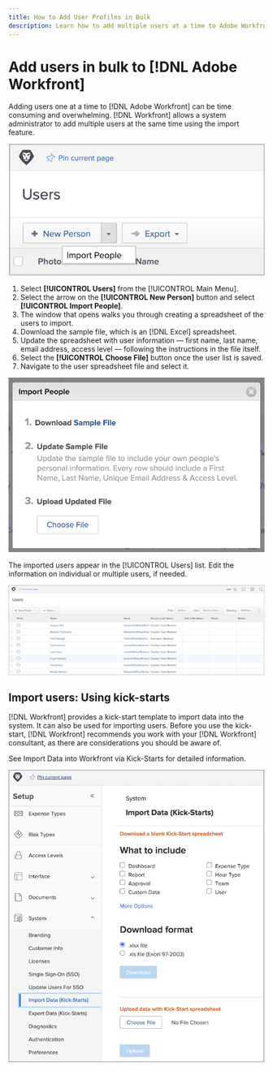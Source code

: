 ```yaml
---
title: How to Add User Profiles in Bulk
description: Learn how to add multiple users at a time to Adobe Workfront, using a spreadsheet for a kick-start template.
---
```

# Add users in bulk to [!DNL Adobe Workfront]

Adding users one at a time to [!DNL Adobe Workfront] can be time consuming and overwhelming. [!DNL Workfront] allows a system administrator to add multiple users at the same time using the import feature.

![[!UICONTROL Import People] menu option](assets/admin-fund-adding-users-5.png)

1. Select **[!UICONTROL Users]** from the [!UICONTROL Main Menu].
1. Select the arrow on the **[!UICONTROL New Person]** button and select **[!UICONTROL Import People]**.
1. The window that opens walks you through creating a spreadsheet of the users to import.
1. Download the sample file, which is an [!DNL Excel] spreadsheet.
1. Update the spreadsheet with user information — first name, last name, email address, access level — following the instructions in the file itself.
1. Select the **[!UICONTROL Choose File]** button once the user list is saved.
1. Navigate to the user spreadsheet file and select it.

![Import People window](assets/admin-fund-adding-users-6.png)

The imported users appear in the [!UICONTROL Users] list. Edit the information on individual or multiple users, if needed.

![Users list](assets/admin-fund-adding-users-7.png)

## Import users: Using kick-starts

[!DNL Workfront] provides a kick-start template to import data into the system. It can also be used for importing users. Before you use the kick-start, [!DNL Workfront] recommends you work with your [!DNL Workfront] consultant, as there are considerations you should be aware of.

<!---
paragraph below needs URL to article
--->

See Import Data into Workfront via Kick-Starts for detailed information.

![[!UICONTROL Import Data] ([!UICONTROL Kick-Starts]) window in [!UICONTROL Setup] area](assets/admin-fund-adding-users-8.png)

<!--
Learn more URLs
Import users
Import data into Workfront via Kick-Starts
-->
